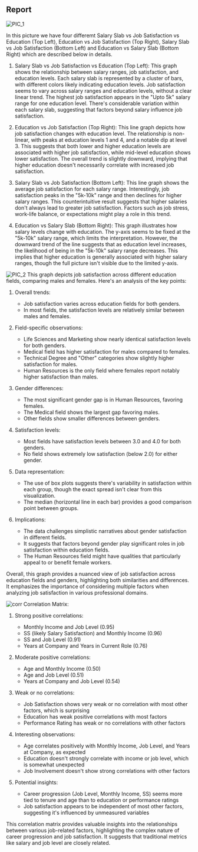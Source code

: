 ## Report 

![PIC_1](https://github.com/user-attachments/assets/8f1150ae-383b-4fc8-884c-d97a4b274236)

In this picture we have four differemt Salary Slab vs Job Satisfaction vs Education (Top Left), Education vs Job Satisfaction (Top Right), Salary Slab vs Job Satisfaction (Bottom Left) and  Education vs Salary Slab (Bottom Right) which are described below in details.
1. Salary Slab vs Job Satisfaction vs Education (Top Left):
This graph shows the relationship between salary ranges, job satisfaction, and education levels. Each salary slab is represented by a cluster of bars, with different colors likely indicating education levels. Job satisfaction seems to vary across salary ranges and education levels, without a clear linear trend. The highest job satisfaction appears in the "Upto 5k" salary range for one education level. There's considerable variation within each salary slab, suggesting that factors beyond salary influence job satisfaction.

2. Education vs Job Satisfaction (Top Right):
This line graph depicts how job satisfaction changes with education level. The relationship is non-linear, with peaks at education levels 1 and 4, and a notable dip at level 3. This suggests that both lower and higher education levels are associated with higher job satisfaction, while mid-level education shows lower satisfaction. The overall trend is slightly downward, implying that higher education doesn't necessarily correlate with increased job satisfaction.

4. Salary Slab vs Job Satisfaction (Bottom Left):
This line graph shows the average job satisfaction for each salary range. Interestingly, job satisfaction peaks in the "5k-10k" range and then declines for higher salary ranges. This counterintuitive result suggests that higher salaries don't always lead to greater job satisfaction. Factors such as job stress, work-life balance, or expectations might play a role in this trend.

5. Education vs Salary Slab (Bottom Right):
This graph illustrates how salary levels change with education. The y-axis seems to be fixed at the "5k-10k" salary range, which limits the interpretation. However, the downward trend of the line suggests that as education level increases, the likelihood of being in the "5k-10k" salary range decreases. This implies that higher education is generally associated with higher salary ranges, though the full picture isn't visible due to the limited y-axis.

![PIC_2](https://github.com/user-attachments/assets/69a0477b-dff1-4c55-8372-0b16c02a7c82)
This graph depicts job satisfaction across different education fields, comparing males and females. Here's an analysis of the key points:

1. Overall trends:
   - Job satisfaction varies across education fields for both genders.
   - In most fields, the satisfaction levels are relatively similar between males and females.

2. Field-specific observations:
   - Life Sciences and Marketing show nearly identical satisfaction levels for both genders.
   - Medical field has higher satisfaction for males compared to females.
   - Technical Degree and "Other" categories show slightly higher satisfaction for males.
   - Human Resources is the only field where females report notably higher satisfaction than males.

3. Gender differences:
   - The most significant gender gap is in Human Resources, favoring females.
   - The Medical field shows the largest gap favoring males.
   - Other fields show smaller differences between genders.

4. Satisfaction levels:
   - Most fields have satisfaction levels between 3.0 and 4.0 for both genders.
   - No field shows extremely low satisfaction (below 2.0) for either gender.

5. Data representation:
   - The use of box plots suggests there's variability in satisfaction within each group, though the exact spread isn't clear from this visualization.
   - The median (horizontal line in each bar) provides a good comparison point between groups.

6. Implications:
   - The data challenges simplistic narratives about gender satisfaction in different fields.
   - It suggests that factors beyond gender play significant roles in job satisfaction within education fields.
   - The Human Resources field might have qualities that particularly appeal to or benefit female workers.

Overall, this graph provides a nuanced view of job satisfaction across education fields and genders, highlighting both similarities and differences. It emphasizes the importance of considering multiple factors when analyzing job satisfaction in various professional domains.

![corr](https://github.com/user-attachments/assets/b75adf54-92a3-4a04-a8fc-97fedbb26500)
Correlation Matrix:
1. Strong positive correlations:
   - Monthly Income and Job Level (0.95)
   - SS (likely Salary Satisfaction) and Monthly Income (0.96)
   - SS and Job Level (0.91)
   - Years at Company and Years in Current Role (0.76)

2. Moderate positive correlations:
   - Age and Monthly Income (0.50)
   - Age and Job Level (0.51)
   - Years at Company and Job Level (0.54)

3. Weak or no correlations:
   - Job Satisfaction shows very weak or no correlation with most other factors, which is surprising
   - Education has weak positive correlations with most factors
   - Performance Rating has weak or no correlations with other factors

4. Interesting observations:
   - Age correlates positively with Monthly Income, Job Level, and Years at Company, as expected
   - Education doesn't strongly correlate with income or job level, which is somewhat unexpected
   - Job Involvement doesn't show strong correlations with other factors

5. Potential insights:
   - Career progression (Job Level, Monthly Income, SS) seems more tied to tenure and age than to education or performance ratings
   - Job satisfaction appears to be independent of most other factors, suggesting it's influenced by unmeasured variables

This correlation matrix provides valuable insights into the relationships between various job-related factors, highlighting the complex nature of career progression and job satisfaction. It suggests that traditional metrics like salary and job level are closely related.

